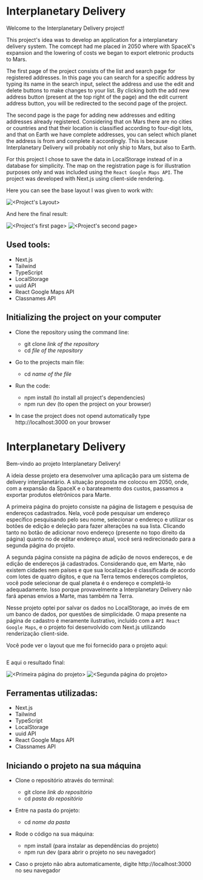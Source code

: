 # Interplanetary Delivery

Welcome to the Interplanetary Delivery project!

This project's idea was to develop an application for a interplanetary delivery system. The comcept had me placed in 2050 where with SpaceX's expansion and the lowering of costs we began to export eletronic products to Mars.

The first page of the project consists of the list and search page for registered addresses. In this page you can search for a specific address by typing its name in the search input, select the address and use the edit and delete buttons to make changes to your list. By clicking both the add new address button (present at the top right of the page) and the edit current address button, you will be redirected to the second page of the project.

The second page is the page for adding new addresses and editing addresses already registered. Considering that on Mars there are no cities or countries and that their location is classified according to four-digit lots, and that on Earth we have complete addresses, you can select which planet the address is from and complete it accordingly. This is because Interplanetary Delivery will probably not only ship to Mars, but also to Earth.

For this project I chose to save the data in LocalStorage instead of in a database for simplicity. The map on the registration page is for illustration purposes only and was included using the `React Google Maps API`. The project was developed with Next.js using client-side rendering.

Here you can see the base layout I was given to work with:

![<Project's Layout>](<projectLayout.png>)

And here the final result:

![<Project's first page>](<addressPage.png>)
![<Project's second page>](<newAddressPage.png>)

## Used tools:

* Next.js
* Tailwind
* TypeScript
* LocalStorage
* uuid API
* React Google Maps API
* Classnames API


## Initializing the project on your computer

- Clone the repository using the command line:
    - git clone *link of the repository*
    - cd *file of the repository*
 
- Go to the projects main file:
    - cd *name of the file*
 
- Run the code:
    - npm install (to install all project's dependencies)
    - npm run dev (to open the project on your browser)
 
* In case the project does not opend automatically type http://localhost:3000 on your browser


#

# Interplanetary Delivery

Bem-vindo ao projeto Interplanetary Delivery!

A ideia desse projeto era desenvolver uma aplicação para um sistema de delivery interplanetário. A situação proposta me colocou em 2050, onde, com a expansão da SpaceX e o barateamento dos custos, passamos a exportar produtos eletrônicos para Marte.

A primeira página do projeto consiste na página de listagem e pesquisa de endereços cadastrados. Nela, você pode pesquisar um endereço específico pesquisando pelo seu nome, selecionar o endereço e utilizar os botões de edição e deleção para fazer alterações na sua lista. Clicando tanto no botão de adicionar novo endereço (presente no topo direito da página) quanto no de editar endereço atual, você será redirecionado para a segunda página do projeto.

A segunda página consiste na página de adição de novos endereços, e de edição de endereços já cadastrados. Considerando que, em Marte, não existem cidades nem países e que sua localização é classificada de acordo com lotes de quatro dígitos, e que na Terra temos endereços completos, você pode selecionar de qual planeta é o endereço e completá-lo adequadamente. Isso porque provavelmente a Interplanetary Delivery não fará apenas envios a Marte, mas também na Terra.

Nesse projeto optei por salvar os dados no LocalStorage, ao invés de em um banco de dados, por questões de simplicidade. O mapa presente na página de cadastro é meramente ilustrativo, incluído com a `API React Google Maps`, e o projeto foi desenvolvido com Next.js utilizando renderização client-side.

Você pode ver o layout que me foi fornecido para o projeto aqui:

![<Layout do Projeto>](<projectLayout.png>)

E aqui o resultado final:

![<Primeira página do projeto>](<addressPage.png>)
![<Segunda página do projeto>](<newAddressPage.png>)

## Ferramentas utilizadas:

* Next.js
* Tailwind
* TypeScript
* LocalStorage
* uuid API
* React Google Maps API
* Classnames API


## Iniciando o projeto na sua máquina

- Clone o repositório através do terminal:
    - git clone *link do repositório*
    - cd *pasta do repositório*
 
- Entre na pasta do projeto:
    - cd *nome da pasta*
 
- Rode o código na sua máquina:
    - npm install (para instalar as dependências do projeto)
    - npm run dev (para abrir o projeto no seu navegador)
 
* Caso o projeto não abra automaticamente, digite http://localhost:3000 no seu navegador

